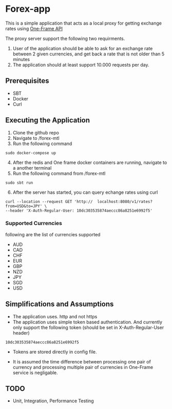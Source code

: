 # Forex-app

This is a simple application that acts as a local proxy for getting exchange rates using [One-Frame API](https://hub.docker.com/r/paidyinc/one-frame)

The  proxy server support the following two requirments.

1. User of the application should be able to ask for an exchange rate between 2 given currencies, and get back a rate that is not older than 5 minutes
2. The application should at least support 10.000 requests per day.

## Prerequisites

* SBT
* Docker
* Curl

## Executing the Application
1. Clone the github repo
2. Navigate to /forex-mtl
3. Run the following command
```
sudo docker-compose up
```
4. After the redis and One frame docker containers are running, navigate to a another terminal
5. Run the following command from /forex-mtl
```
sudo sbt run
```
6. After the server has started, you can query echange rates using curl 
```
curl --location --request GET 'http://  localhost:8080/v1/rates?from=USD&to=JPY' \
--header 'X-Auth-Regular-User: 10dc303535874aeccc86a8251e6992f5'
``` 
### Supported Currencies
following are the list of currencies supported

+ AUD
+ CAD
+ CHF
+ EUR
+ GBP
+ NZD
+ JPY
+ SGD
+ USD

## Simplifications and Assumptions
* The application uses. http and not https
* The application uses simple token based authentication. And currently only support the following token (should be set in X-Auth-Regular-User header)
```
10dc303535874aeccc86a8251e6992f5
```
+ Tokens are stored directly in config file.
* It is assumed the time difference between processing one pair of currency and processing multiple pair of currencies in One-Frame service is negligable.

## TODO
* Unit, Integration, Performance Testing
